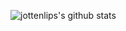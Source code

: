 ![jottenlips's github stats](https://github-readme-stats.vercel.app/api?username=jottenlips&show_icons=true&theme=tokyonight)
